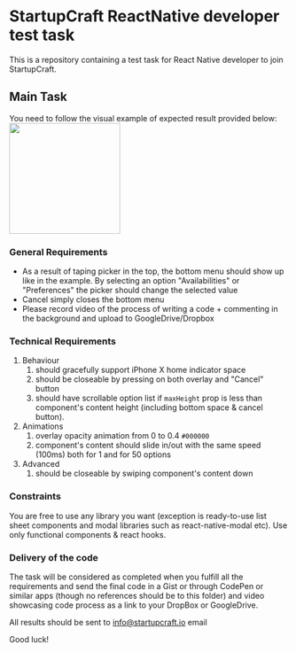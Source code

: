 # StartupCraft ReactNative developer test task

This is a repository containing a test task for React Native developer to join StartupCraft.

## Main Task

You need to follow the visual example of expected result provided below:
<img src="https://github.com/StartupCraft/rn-task-listsheet/blob/master/assets/example.gif" width="200" />

### General Requirements
- As a result of taping picker in the top, the bottom menu should show up like in the example. By selecting an option "Availabilities" or "Preferences" the picker should change the selected value
- Cancel simply closes the bottom menu
- Please record video of the process of writing a code + commenting in the background and upload to GoogleDrive/Dropbox

### Technical Requirements
1. Behaviour
   1. should gracefully support iPhone X home indicator space
   1. should be closeable by pressing on both overlay and "Cancel" button
   1. should have scrollable option list if `maxHeight` prop is less than component's content height (including bottom space & cancel button).
1. Animations
   1. overlay opacity animation from 0 to 0.4 `#000000`
   1. component's content should slide in/out with the same speed (100ms) both for 1 and for 50 options
1. Advanced
   1. should be closeable by swiping component's content down

### Constraints
You are free to use any library you want (exception is ready-to-use list sheet components and modal libraries such as react-native-modal etc). Use only functional components & react hooks. 

### Delivery of the code
The task will be considered as completed when you fulfill all the requirements and send the final code in a Gist or through CodePen or similar apps (though no references should be to this folder) and video showcasing code process as a link to your DropBox or GoogleDrive.

All results should be sent to info@startupcraft.io email

Good luck!

